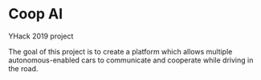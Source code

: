 # Coop AI

YHack 2019 project

The goal of this project is to create a platform which allows multiple autonomous-enabled cars to communicate and cooperate while driving in the road. 

